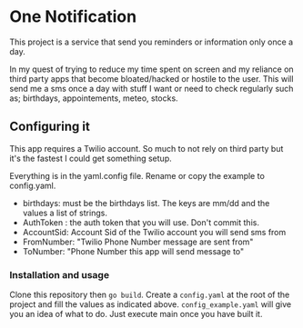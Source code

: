 # One Notification

This project is a service that send you reminders or information only once a day. 

In my quest of trying to reduce my time spent on screen and my reliance on third party apps that become bloated/hacked or hostile to the user.
This will send me a sms once a day with stuff I want or need to check regularly such as; birthdays, appointements, meteo, stocks.

## Configuring it
This app requires a Twilio account. So much to not rely on third party but it's the fastest I could get something setup. 

Everything is in the yaml.config file. Rename or copy the example to config.yaml.
- birthdays: must be the birthdays list. The keys are mm/dd and the values a list of strings.
- AuthToken : the auth token that you will use. Don't commit this.
- AccountSid: Account Sid of the Twilio account you will send sms from
- FromNumber: "Twilio Phone Number message are sent from"
- ToNumber: "Phone Number this app will send message to"

### Installation and usage 

Clone this repository then `go build`.
Create a `config.yaml` at the root of the project and fill the values as indicated above. `config_example.yaml` will give you an idea of what to do.
Just execute main once you have built it.
